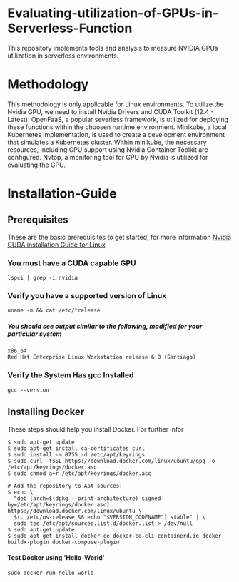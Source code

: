 # Evaluating-utilization-of-GPUs-in-Serverless-Function
This repository implements tools and analysis to measure NVIDIA GPUs utilization in serverless environments. 

# Methodology
This methodology is only applicable for Linux environments.
To utilize the Nvidia GPU, we need to install Nvidia Drivers and CUDA Toolkit (12.4 - Latest). 
OpenFaaS, a popular severless framework, is utilized for deploying these functions within the choosen runtime environment. 
Minikube, a local Kubernetes implementation, is used to create a development environment that simulates a Kubernetes cluster. Within minikube, the necessary resources, including GPU support using Nvidia Container Toolkit are configured.
Nvtop, a monitoring tool for GPU by Nvidia is utilized for evaluating the GPU.

# Installation-Guide
## Prerequisites
These are the basic prerequisites to get started, for more information [Nvidia CUDA installation Guide for Linux](https://docs.nvidia.com/cuda/cuda-installation-guide-linux/)
### You must have a CUDA capable GPU
```
lspci | grep -i nvidia
```
### Verify you have a supported version of Linux
```
uname -m && cat /etc/*release
```
##### You should see output similar to the following, modified for your particular system
```
x86_64
Red Hat Enterprise Linux Workstation release 6.0 (Santiago)
```
### Verify the System Has gcc Installed
```
gcc --version
```
## Installing Docker
These steps should help you install Docker. For further infor
```
$ sudo apt-get update
$ sudo apt-get install ca-certificates curl
$ sudo install -m 0755 -d /etc/apt/keyrings
$ sudo curl -fsSL https://download.docker.com/linux/ubuntu/gpg -o /etc/apt/keyrings/docker.asc
$ sudo chmod a+r /etc/apt/keyrings/docker.asc

# Add the repository to Apt sources:
$ echo \
  "deb [arch=$(dpkg --print-architecture) signed-by=/etc/apt/keyrings/docker.asc] https://download.docker.com/linux/ubuntu \
  $(. /etc/os-release && echo "$VERSION_CODENAME") stable" | \
  sudo tee /etc/apt/sources.list.d/docker.list > /dev/null
$ sudo apt-get update
$ sudo apt-get install docker-ce docker-ce-cli containerd.io docker-buildx-plugin docker-compose-plugin
```
#### Test Docker using 'Hello-World'
```
sudo docker run hello-world
```

